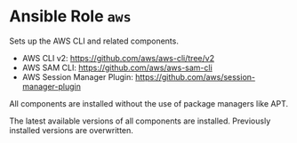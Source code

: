 # Ansible Role `aws`

Sets up the AWS CLI and related components.

- AWS CLI v2: <https://github.com/aws/aws-cli/tree/v2>
- AWS SAM CLI: <https://github.com/aws/aws-sam-cli>
- AWS Session Manager Plugin: <https://github.com/aws/session-manager-plugin>

All components are installed without the use of package managers like APT.

The latest available versions of all components are installed. Previously
installed versions are overwritten.
